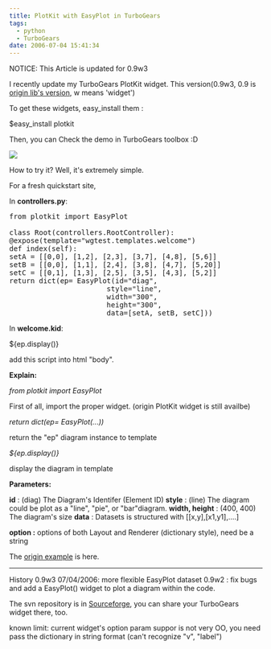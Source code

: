```yaml
---
title: PlotKit with EasyPlot in TurboGears
tags:
  - python
  - TurboGears
date: 2006-07-04 15:41:34
---
```


NOTICE: This Article is updated for 0.9w3

I recently update my TurboGears PlotKit widget.
This version(0.9w3, 0.9 is [origin lib's version](http://www.liquidx.net/plotkit/), w means 'widget')

To get these widgets, easy_install them :

$easy_install plotkit

Then, you can Check the demo in TurboGears toolbox :D

[![](http://photos1.blogger.com/blogger/1345/565/400/easyplot.gif)](http://photos1.blogger.com/blogger/1345/565/1600/easyplot.gif)

How to try it? Well, it's extremely simple.

For a fresh quickstart site,

In <span style="font-weight: bold;">controllers.py</span>:
<pre>
from plotkit import EasyPlot

class Root(controllers.RootController):
@expose(template="wgtest.templates.welcome")
def index(self):
setA = [[0,0], [1,2], [2,3], [3,7], [4,8], [5,6]]
setB = [[0,0], [1,1], [2,4], [3,8], [4,7], [5,20]]
setC = [[0,1], [1,3], [2,5], [3,5], [4,3], [5,2]]
return dict(ep= EasyPlot(id="diag",
                       style="line",
                       width="300",
                       height="300",
                       data=[setA, setB, setC]))
</pre>

In <span style="font-weight: bold;">welcome.kid</span>:

${ep.display()}

add this script into html "body".

<span style="font-weight: bold;">Explain:

</span><span style="font-style: italic;">from plotkit import EasyPlot</span>

First of all, import the proper widget. (origin PlotKit widget is still availbe)

<span style="font-style: italic;">return dict(ep= EasyPlot(...))</span>

return the "ep" diagram instance to template

<span style="font-style: italic;">${ep.display()}</span>

display the diagram in template

<span style="font-weight: bold;">Parameters:

</span><span style="font-weight: bold;">id</span> : (diag)
The Diagram's Identifer (Element ID)
<span style="font-weight: bold;">
style</span> : (line)
The diagram could be plot as a "line", "pie", or "bar"diagram.
<span style="font-weight: bold;">
width, height</span> : (400, 400)
The diagram's size
<span style="font-weight: bold;">
data</span> :
Datasets is structured with [[x,y],[x1,y1],....]

<span style="font-weight: bold;">option :</span>
options of both Layout and Renderer (dictionary style), need be a string

The [origin example](http://media.liquidx.net/js/plotkit-doc/PlotKit.EasyPlot.html) is here.

-----------------------------------------------------------------------------

History
0.9w3 07/04/2006: more flexible EasyPlot dataset
0.9w2 : fix bugs and add a  EasyPlot() widget to plot a diagram within the code.

The svn repository is in [Sourceforge](http://svn.sourceforge.net/viewcvs.cgi/tgwidgets/), you can share your TurboGears widget there, too.

known limit:
current widget's  option param suppor is not very OO, you need pass the dictionary in string format (can't recognize "v", "label")
